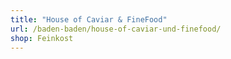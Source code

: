 ```yaml
---
title: "House of Caviar & FineFood"
url: /baden-baden/house-of-caviar-und-finefood/
shop: Feinkost
---
```

